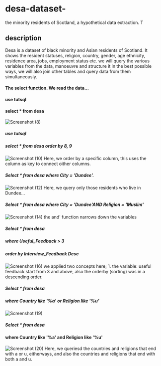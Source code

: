 # desa-dataset-
the minority residents of Scotland, a hypothetical data extraction. T
## description
Desa is a dataset of black minority and Asian residents of Scotland. It shows the resident statuses, religion, country, gender, age ethnicity, residence area, jobs, employment status etc. we will query the various variables from the data, manoeuvre and structure it in the best possible ways, we will also join other tables and query data from them simultaneously.
#### The select function. We read the data... 
#### use tutsql
#### select * from desa

![Screenshot (8)](https://user-images.githubusercontent.com/30722736/233784537-ac6ccd26-86cb-428d-a1b0-0f8aabe38ac0.png)

##### use tutsql
##### select * from desa order by 8, 9

![Screenshot (10)](https://user-images.githubusercontent.com/30722736/233785625-7af80791-c3eb-4242-8610-c27e6afaa13b.png)
Here, we order by a specific column, this uses the column as key to connect oither columns.

##### Select * from desa where City = 'Dundee'.
![Screenshot (12)](https://user-images.githubusercontent.com/30722736/233787225-f1c0245f-5c05-4795-9c73-64d8d81c06b4.png)
Here, we query only those residents who live in Dundee...

##### Select * from desa where City = 'Dundee'AND Religion = 'Muslim'

![Screenshot (14)](https://user-images.githubusercontent.com/30722736/233787862-62cc431b-6b7d-4c21-bf49-34bf5fdf5678.png)
the and' function narrows down the variables 

##### Select * from desa 
##### where Useful_Feedback > 3 
##### order by Interview_Feedback Desc

![Screenshot (16)](https://user-images.githubusercontent.com/30722736/233809000-7c1390f7-753d-4e53-ad4e-aa064d7b847f.png)
we applied two concepts here; 1. the variable: useful feedback start from 3 and above, also the orderby (sorting) was in a descending order.

##### Select * from desa 
##### where Country like '%a' or Religion like '%u'
![Screenshot (19)](https://user-images.githubusercontent.com/30722736/233823928-09f28d44-a891-4e6c-8254-6a7b35af6b49.png)


##### Select * from desa 
#### where Country like '%a' and Religion like '%u'
![Screenshot (20)](https://user-images.githubusercontent.com/30722736/233824040-b865ca68-98fe-4c05-80e5-712997caafbe.png)
Here, we queriesd the countries and religions that end with a or u, eitherways, and also the countries and religions that end with both a and u.





